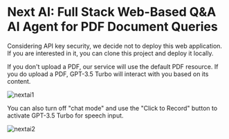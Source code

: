 # Next AI: Full Stack Web-Based Q&A AI Agent for PDF Document Queries

Considering API key security, we decide not to deploy this web application. If you are interested in it, you can clone this project and deploy it locally.

If you don't upload a PDF, our service will use the default PDF resource. If you do upload a PDF, GPT-3.5 Turbo will interact with you based on its content.

![nextai1](https://github.com/user-attachments/assets/e8f8c9f9-cddf-4ee6-8019-6d1a8d3a634f)


You can also turn off "chat mode" and use the "Click to Record" button to activate GPT-3.5 Turbo for speech input.

![nextai2](https://github.com/user-attachments/assets/29979743-01fc-44c0-9fa0-f9784a95ede2)





